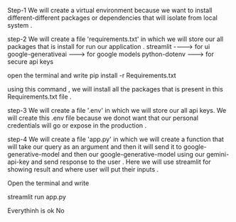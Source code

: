 Step-1 
We will create a virtual environment because we want to install different-different packages or dependencies that will isolate from local system . 

step-2 
We will create a file 'requirements.txt' in which we will store our all packages that is install for run our application . 
streamlit ----> for ui 
google-generativeai ---> for google models 
python-dotenv  ---> for secure api keys 


open the terminal and write 
pip install -r Requirements.txt 

using this command , we will install all the packages that is present in this Requirements.txt file . 


step-3 
We will create a file '.env' in which we will store our all api keys.
We will create this .env file because we donot want that our personal credentials will go or expose in the production . 

step-4 
We will create a file 'app.py' in which  we will create a function that will take our query as an argument and then it will send it to google-generative-model and then our google-generative-model using our gemini-api-key and send response to the user . 
Here we will use streamlit for showing result and where user will put their inputs . 

Open the terminal and write 

streamlit run app.py 


Everythinh is ok 
No 